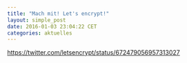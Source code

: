 ```yaml
---
title: "Mach mit! Let's encrypt!"
layout: simple_post
date: 2016-01-03 23:04:22 CET
categories: aktuelles
---
```


https://twitter.com/letsencrypt/status/672479056957313027
